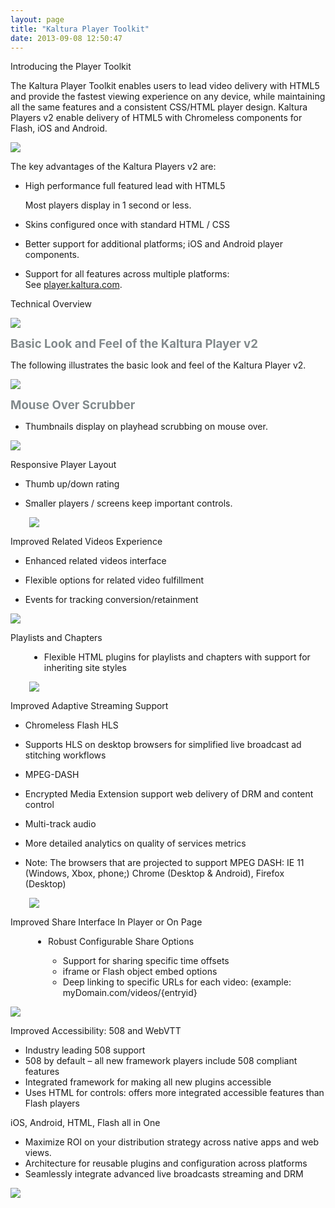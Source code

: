 ```yaml
---
layout: page
title: "Kaltura Player Toolkit"
date: 2013-09-08 12:50:47
---
```


<p class="mce-heading-2">
  <span>Introducing the Player Toolkit</span>
</p>

The Kaltura Player Toolkit enables users to lead video delivery with HTML5 and provide the fastest viewing experience on any device, while maintaining all the same features and a consistent CSS/HTML player design. Kaltura Players v2 enable delivery of HTML5 with Chromeless components for Flash, iOS and Android.

<img src="../../assets/1205.img">

The key advantages of the Kaltura Players v2 are:

*   High performance full featured lead with HTML5
    
    Most players display in 1 second or less.

*   Skins configured once with standard HTML / CSS

*   Better support for additional platforms; iOS and Android player components.

*   Support for all features across multiple platforms: See <a href="http://player.kaltura.com/docs/" target="_blank">player.kaltura.com</a>.

<p class="mce-heading-3">
  Technical Overview
</p>

<p class="mce-heading-3">
  <img src="../../assets/1206.img">
</p>

<span style="color: #828a8c; font-size: 14pt; font-weight: bold;">Basic Look and Feel of the Kaltura Player v2</span>

The following illustrates the basic look and feel of the Kaltura Player v2.

<img src="../../assets/1185.img">

<span style="color: #828a8c; font-size: 14pt; font-weight: bold;">Mouse Over Scrubber</span>

<div>
  <ul>
    <li>
      Thumbnails display on playhead scrubbing on mouse over.
    </li>
  </ul>
</div>

<img src="../../assets/1186.img">

<p class="mce-heading-3">
  Responsive Player Layout
</p>

*   <div>
      Thumb up/down rating
    </div>

*   Smaller players / screens keep important controls. 

<p style="padding-left: 30px;">
  <img src="../../assets/1187.img">
</p>

<p class="mce-heading-3">
  Improved Related Videos Experience
</p>

*   Enhanced related videos interface

*   Flexible options for related video fulfillment

*   Events for tracking conversion/retainment

<img src="../../assets/1188.img">

<p class="mce-heading-3">
  Playlists and Chapters
</p>

<div style="padding-left: 30px;">
  <ul>
    <li>
      Flexible HTML plugins for playlists and chapters with support for inheriting site styles
    </li>
  </ul><img src="../../assets/1207.img">
</div>

<p class="mce-heading-3">
  Improved Adaptive Streaming Support
</p>

*   Chromeless Flash HLS
*   Supports HLS on desktop browsers for simplified live broadcast ad stitching workflows

*   MPEG-DASH
*   Encrypted Media Extension support web delivery of DRM and content control
*   Multi-track audio
*   More detailed analytics on quality of services metrics
*   Note: The browsers that are projected to support MPEG DASH: IE 11 (Windows, Xbox, phone;) Chrome (Desktop & Android), Firefox (Desktop)

<p style="padding-left: 30px;">
  <img src="../../assets/1189.img">
</p>

<p class="mce-heading-3">
  Improved Share Interface In Player or On Page
</p>

<div class="O1" style="padding-left: 30px;">
  <ul style="padding-left: 30px;">
    <li>
      Robust Configurable Share Options
    </li>
    <ul>
      <li>
        Support for sharing specific time offsets
      </li>
      <li>
        iframe or Flash object embed options
      </li>
      <li>
        Deep linking to specific URLs for each video: (example: myDomain.com/videos/{entryid}
      </li>
    </ul>
  </ul>
</div>

<img src="../../assets/1191.img">

<p class="mce-heading-3">
  Improved Accessibility: 508 and WebVTT
</p>

<div>
  <ul>
    <li>
      Industry leading 508 support
    </li>
    <li>
      508 by default – all new framework players include 508 compliant features
    </li>
    <li>
      Integrated framework for making all new plugins accessible
    </li>
    <li>
      Uses HTML for controls: offers more integrated accessible features than Flash players
    </li>
  </ul>
</div>

<p class="mce-heading-3">
  iOS, Android, HTML, Flash all in One
</p>

<div>
  <ul>
    <li>
      Maximize ROI on your distribution strategy across native apps and web views. 
    </li>
    <li>
      Architecture for reusable plugins and configuration across platforms
    </li>
    <li>
      Seamlessly integrate advanced live broadcasts streaming and DRM 
    </li>
  </ul>
</div>

<img src="../../assets/1208.img">